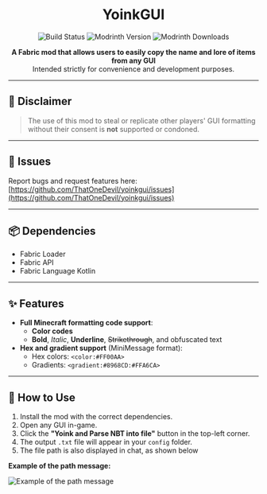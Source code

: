 <div align="center">

# YoinkGUI

![Build Status](https://github.com/ThatOneDevil/yoinkgui/actions/workflows/build.yml/badge.svg)
![Modrinth Version](https://img.shields.io/modrinth/v/5j4oEPp2)
![Modrinth Downloads](https://img.shields.io/modrinth/dt/5j4oEPp2)



**A Fabric mod that allows users to easily copy the name and lore of items from any GUI**  
Intended strictly for convenience and development purposes.

</div>

---

## 📜 Disclaimer
> The use of this mod to steal or replicate other players' GUI formatting without their consent is **not** supported or condoned.

---

## 🐛 Issues
Report bugs and request features here:  
[https://github.com/ThatOneDevil/yoinkgui/issues](https://github.com/ThatOneDevil/yoinkgui/issues)

---

## 📦 Dependencies
- Fabric Loader
- Fabric API
- Fabric Language Kotlin

---

## ✨ Features

- **Full Minecraft formatting code support**:
  - **Color codes**
  - **Bold**, *Italic*, __Underline__, ~~Strikethrough~~, and obfuscated text
- **Hex and gradient support** (MiniMessage format):
  - Hex colors: `<color:#FF00AA>`
  - Gradients: `<gradient:#8968CD:#FFA6CA>`

---

## 📖 How to Use

1. Install the mod with the correct dependencies.  
2. Open any GUI in-game.  
3. Click the **"Yoink and Parse NBT into file"** button in the top-left corner.  
4. The output `.txt` file will appear in your `config` folder.  
5. The file path is also displayed in chat, as shown below

**Example of the path message:**

![Example of the path message](https://cdn.modrinth.com/data/cached_images/681a4eb24635ac98ae987f4a72a741c27c4c3c87.png)
